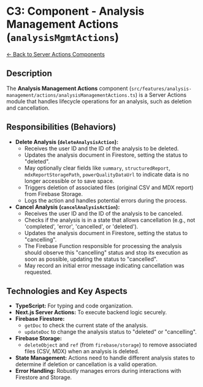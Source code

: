 # C3: Component - Analysis Management Actions (`analysisMgmtActions`)

[<- Back to Server Actions Components](./../02-server-actions-components.md)

## Description

The **Analysis Management Actions** component (`src/features/analysis-management/actions/analysisManagementActions.ts`) is a Server Actions module that handles lifecycle operations for an analysis, such as deletion and cancellation.

## Responsibilities (Behaviors)

- **Delete Analysis (`deleteAnalysisAction`):**
  - Receives the user ID and the ID of the analysis to be deleted.
  - Updates the analysis document in Firestore, setting the status to "deleted".
  - May optionally clear fields like `summary`, `structuredReport`, `mdxReportStoragePath`, `powerQualityDataUrl` to indicate data is no longer accessible or to save space.
  - Triggers deletion of associated files (original CSV and MDX report) from Firebase Storage.
  - Logs the action and handles potential errors during the process.
- **Cancel Analysis (`cancelAnalysisAction`):**
  - Receives the user ID and the ID of the analysis to be canceled.
  - Checks if the analysis is in a state that allows cancellation (e.g., not 'completed', 'error', 'cancelled', or 'deleted').
  - Updates the analysis document in Firestore, setting the status to "cancelling".
  - The Firebase Function responsible for processing the analysis should observe this "cancelling" status and stop its execution as soon as possible, updating the status to "cancelled".
  - May record an initial error message indicating cancellation was requested.

## Technologies and Key Aspects

- **TypeScript:** For typing and code organization.
- **Next.js Server Actions:** To execute backend logic securely.
- **Firebase Firestore:**
  - `getDoc` to check the current state of the analysis.
  - `updateDoc` to change the analysis status to "deleted" or "cancelling".
- **Firebase Storage:**
  - `deleteObject` and `ref` (from `firebase/storage`) to remove associated files (CSV, MDX) when an analysis is deleted.
- **State Management:** Actions need to handle different analysis states to determine if deletion or cancellation is a valid operation.
- **Error Handling:** Robustly manages errors during interactions with Firestore and Storage.
